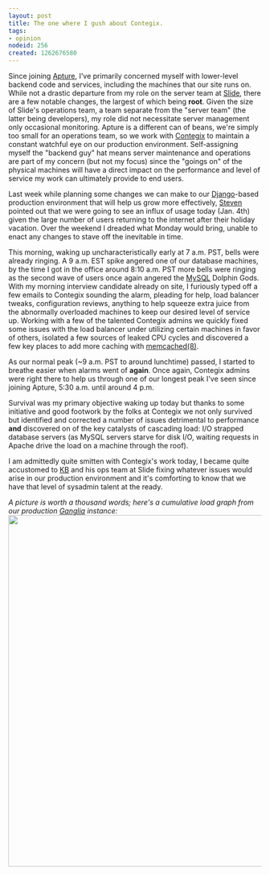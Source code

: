 ```yaml
--- 
layout: post
title: The one where I gush about Contegix.
tags: 
- opinion
nodeid: 256
created: 1262676580
---
```

Since joining <a id="aptureLink_qcOCk4yKQf" href="http://twitter.com/apture">Apture</a>, I've primarily concerned myself with lower-level backend code and services, including the machines that our site runs on. While not a drastic departure from my role on the server team at <a id="aptureLink_hpa0Flz94r" href="http://twitter.com/slideinc">Slide</a>, there are a few notable changes, the largest of which being **root**. Given the size of Slide's operations team, a team separate from the "server team" (the latter being developers), my role did not necessitate server management only occasional monitoring. Apture is a different can of beans, we're simply too small for an operations team, so we work with <a id="aptureLink_YQWxfVXHgd" href="http://twitter.com/contegix">Contegix</a> to maintain a constant watchful eye on our production environment. Self-assigning myself the "backend guy" hat means server maintenance and operations are part of my concern (but not my focus) since the "goings on" of the physical machines will have a direct impact on the performance and level of service my work can ultimately provide to end users.

Last week while planning some changes we can make to our <a id="aptureLink_vcR6DUxFQW" href="http://en.wikipedia.org/wiki/Django%20%28web%20framework%29">Django</a>-based production environment that will help us grow more effectively, <a id="aptureLink_IES2CuBriY" href="http://twitter.com/kansteven">Steven</a> pointed out that we were going to see an influx of usage today (Jan. 4th) given the large number of users returning to the internet after their holiday vacation. Over the weekend I dreaded what Monday would bring, unable to enact any changes to stave off the inevitable in time.

This morning, waking up uncharacteristically early at 7 a.m. PST, bells were already ringing. A 9 a.m. EST spike angered one of our database machines, by the time I got in the office around 8:10 a.m. PST more bells were ringing as the second wave of users once again angered the <a id="aptureLink_rBdEmXeIf7" href="http://en.wikipedia.org/wiki/MySQL">MySQL</a> Dolphin Gods. With my morning interview candidate already on site, I furiously typed off a few emails to Contegix sounding the alarm, pleading for help, load balancer tweaks, configuration reviews, anything to help squeeze extra juice from the abnormally overloaded machines to keep our desired level of service up. Working with a few of the talented Contegix admins we quickly fixed some issues with the load balancer under utilizing certain machines in favor of others, isolated a few sources of leaked CPU cycles and discovered a few key places to add more caching with <a id="aptureLink_f7slXLd6zw" href="http://en.wikipedia.org/wiki/memcached">memcached(8)</a>.

As our normal peak (~9 a.m. PST to around lunchtime) passed, I started to breathe easier when alarms went of **again**. Once again, Contegix admins were right there to help us through one of our longest peak I've seen since joining Apture, 5:30 a.m. until around 4 p.m.

Survival was my primary objective waking up today but thanks to some initiative and good footwork by the folks at Contegix we not only survived but identified and corrected a number of issues detrimental to performance **and** discovered on of the key catalysts of cascading load: I/O strapped database servers (as MySQL servers starve for disk I/O, waiting requests in Apache drive the load on a machine through the roof).

I am admittedly quite smitten with Contegix's work today, I became quite accustomed to <a id="aptureLink_vi7LWqRoql" href="http://www.linkedin.com/pub/ken-brownfield/2/b0/b49">KB</a> and his ops team at Slide fixing whatever issues would arise in our production environment and it's comforting to know that we have that level of sysadmin talent at the ready.


*A picture is worth a thousand words; here's a cumulative load graph from our production <a id="aptureLink_K9W5xziPLP" href="http://ganglia.info/">Ganglia</a> instance:*
<img width="700"  src="http://agentdero.cachefly.net/unethicalblogger.com/images/todays_load.png"/>
